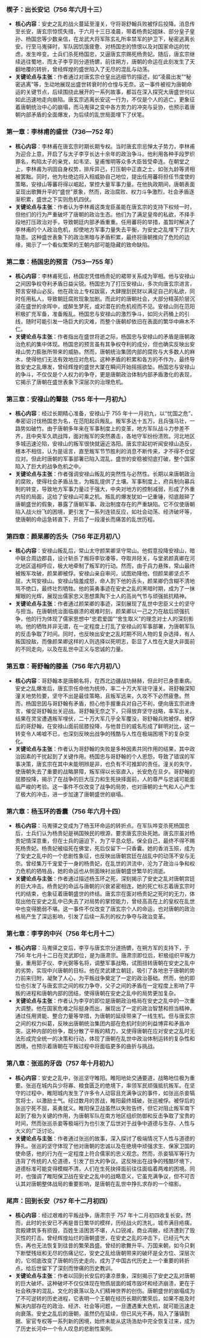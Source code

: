 ### 楔子：出长安记（756 年六月十三）
- **核心内容**：安史之乱的战火蔓延至潼关，守将哥舒翰兵败被俘后投降。消息传至长安，唐玄宗惊慌失措，于六月十三日凌晨，带着杨贵妃姐妹、部分皇子皇孙、杨国忠等少数亲信，在龙武大将军陈玄礼所率禁军的护卫下，秘密逃离长安。行至马嵬驿时，军队因饥饿疲惫、对杨国忠的愤恨以及对国家命运的忧虑，发生哗变。士兵们杀死杨国忠，又逼唐玄宗赐死杨贵妃。随后，唐玄宗继续逃往蜀地，而太子李亨则分道扬镳，前往朔方，唐朝的命运在此刻发生了天翻地覆的转折，曾经辉煌的盛世陷入了无尽的混乱与动荡。
- **关键论点与主张**：作者通过对唐玄宗仓皇出逃细节的描述，如“凌晨出发”“秘密逃离”等，生动地展现出盛世转衰时的仓惶与无奈。这一事件被视为唐朝命运的关键节点，后续围绕此展开的一系列故事，都旨在深入探究大唐盛世何以如此迅速地走向崩陷。唐玄宗逃离长安这一行为，不仅是个人的逃亡，更象征着唐朝统治中心的崩塌，而马嵬驿之变中各方势力的冲突与妥协，也预示着唐朝内部矛盾的全面爆发，为后续的乱世局面埋下了伏笔。

### 第一章：李林甫的盛世（736—752 年）
- **核心内容**：李林甫在唐玄宗时期长期专权。当时唐玄宗忌惮太子势力，李林甫为迎合上意，开启了与太子李亨长达十余年的政治争斗。他利用各种手段罗织罪名，构陷太子的亲党，如韦坚、皇甫惟明等众多大臣皆受牵连。在朝堂之上，李林甫为巩固自身权势，排斥异己，打压朝中正直之士，如张九龄等贤相被罢黜。同时，他为杜绝边将入相威胁自己地位，提出任用蕃将担任节度使的策略，安禄山等蕃将得以崛起，掌控大量军事力量。在他执政期间，唐朝表面呈现出歌舞升平的“盛世”景象，然而，政治腐败、权力斗争激烈，社会矛盾逐渐积累，盛世之下实则危机四伏。
- **关键论点与主张**：作者认为李林甫这类宠臣虽能在唐玄宗的支持下权倾一时，但他们的行为严重破坏了唐朝的政治生态。他们为了满足皇帝的私欲，不择手段地打压政治对手，导致朝廷内部矛盾重重。任用蕃将的举措，虽暂时解决了李林甫的个人政治危机，却使地方军事力量失去平衡，为安史之乱埋下了巨大隐患。这种盛世表象下的政治黑暗与矛盾积累，最终将唐朝推向了危险的边缘，揭示了一个看似繁荣的王朝内部可能隐藏的致命缺陷。

### 第二章：杨国忠的预言（753—755 年）
- **核心内容**：李林甫死后，杨国忠凭借杨贵妃的裙带关系成为宰相。他与安禄山之间因争权夺利矛盾日益尖锐。杨国忠为了打压安禄山，多次向唐玄宗进言，预言安禄山必反。他在政治上专权跋扈，大肆搜刮民财以满足自己的私欲，同时任用私人，导致朝廷腐败现象加剧。而此时的唐朝社会，大部分精英阶层沉浸在盛世的余晖中，或醉生梦死，或对潜在的危机视而不见。安禄山则在范阳积极扩充军备，准备叛乱。杨国忠与安禄山的激烈争斗，如同火药桶上的引线，随时可能引发一场巨大的灾难，而整个唐朝却依旧在表面的繁华中麻木不仁。
- **关键论点与主张**：作者指出在盛世将逝之际，杨国忠与安禄山的矛盾是唐朝政治危机的集中体现。杨国忠的预言虽有其争权夺利的成分，但也确实反映出安禄山势力膨胀所带来的威胁。然而，唐朝统治集团内部的腐败与大多数人的麻木，使得他们无法有效地应对危机。这种矛盾的积累和各方的不作为，最终导致安史之乱爆发，曾经辉煌的盛世大厦在瞬间开始摇摇欲坠。杨国忠与安禄山的争斗，不仅仅是个人权力的争夺，更是唐朝政治体制内部矛盾激化的表现，它揭示了唐朝在盛世表象下深层次的治理危机。

### 第三章：安禄山的鼙鼓（755 年十一月初九）
- **核心内容**：经过长期精心准备，安禄山于 755 年十一月初九，以“忧国之危”、奉密诏讨伐杨国忠为名，在范阳起兵叛乱。叛军多达十五万，且兵强马壮，一路势如破竹。由于唐朝多年来在军事制度上的变革，地方军队战斗力参差不齐，且中央军久疏战阵，面对叛军的突然袭击，各地守军纷纷溃败。河北地区多城迅速沦陷，安禄山的叛军很快就逼近洛阳。唐玄宗起初听闻安禄山造反，根本不相信，认为是谣言，直至叛军节节胜利的消息不断传来，才不得不仓促应对。但此时唐朝的军事部署已陷入混乱，盛世的安稳被彻底打破，整个国家陷入了巨大的战争危机之中。
- **关键论点与主张**：作者强调安禄山叛乱的突然性与必然性。长期以来唐朝政治的腐败，使得社会矛盾丛生，为叛乱提供了土壤。军事制度上，府兵制向募兵制的转变，导致地方军事力量过于强大，中央对地方的控制减弱，形成了外重内轻的局面，这给了安禄山可乘之机。叛乱的爆发犹如一记重锤，彻底敲碎了唐朝盛世的假象，暴露了唐朝军事、政治制度存在的严重缺陷。它不仅使唐朝陷入战火纷飞的困境，更引发了一系列连锁反应，如社会动荡、经济破坏等，使唐朝的命运急转直下，开启了一段漫长而痛苦的乱世历程。

### 第四章：颜杲卿的舌头（756 年正月初八）
- **核心内容**：安禄山叛乱后，常山太守颜杲卿坚守常山。他假意投降安禄山，暗中联合周边郡县，设计斩杀了叛将李钦凑等，夺取井陉关，与堂弟颜真卿在河北地区遥相呼应，极大地牵制了叛军的行动。然而，由于兵力悬殊，常山最终被叛军攻破，颜杲卿被俘。安禄山亲自审问，试图劝降他，但颜杲卿坚贞不屈，大骂安禄山。安禄山恼羞成怒，命人割下他的舌头，颜杲卿仍含糊不清地骂不绝口，最终壮烈牺牲。他的英勇事迹在安史之乱的黑暗时期，成为了一抹耀眼的光辉，展现出儒家忠义思想熏陶下士人的高尚气节与顽强抵抗精神。
- **关键论点与主张**：作者通过颜杲卿的事迹，深刻展现了乱世中忠臣义士的坚守与担当。在唐朝统治面临崩溃的艰难时刻，颜杲卿以一己之力在敌后顽强抗争，他的行为体现了儒家思想中“忠君爱国”“舍生取义”的理念对士人的深刻影响。他的牺牲并非无谓，在一定程度上打乱了安禄山的军事部署，为唐朝军队的反击争取了时间。同时，也反映出安史之乱时期不同人物的复杂选择，有人叛国投敌，而像颜杲卿这样的人则选择以死明志，彰显了人性在大是大非面前的不同走向，以及在乱世中正义与忠诚的力量。

### 第五章：哥舒翰的膝盖（756 年六月初八）
- **核心内容**：哥舒翰本是唐朝名将，在西北边疆战功赫赫，但此时已身患重病。安史之乱爆发后，唐玄宗任命他为统帅，率二十万大军驻守潼关。哥舒翰深知潼关地势险要，坚守不出是最佳策略，且叛军远来，久攻不下必然疲惫。然而，杨国忠因与哥舒翰有矛盾，担心他手握重兵对自己不利，便向唐玄宗进谗言，催促哥舒翰出关迎战。哥舒翰无奈之下，只得放弃坚守战略，率军出关。结果在灵宝遭遇叛军埋伏，二十万大军几乎全军覆没，哥舒翰兵败被俘。被俘后的哥舒翰，在安禄山面前屈膝投降，与他昔日的威名形成了鲜明对比，这一转变令人唏嘘不已，也深刻反映出战争的残酷与人性在极端困境下的复杂变化。
- **关键论点与主张**：作者认为哥舒翰的失败是多种因素共同作用的结果，其中政治因素的干扰起到了关键作用。杨国忠与哥舒翰的个人恩怨，导致了错误的军事决策，唐玄宗在其中未能明辨是非，也负有不可推卸的责任。潼关的失守，使唐朝失去了重要的战略屏障，叛军得以长驱直入，长安危在旦夕。哥舒翰的屈膝投降，揭示了在战争的巨大压力和生死抉择面前，人的尊严与忠诚可能面临严峻的考验。这一事件不仅改变了战争的局势，也对唐朝的士气和人心产生了极大的冲击，进一步加速了唐朝盛世的崩塌。

### 第六章：杨玉环的香囊（756 年六月十四）
- **核心内容**：马嵬驿之变成为了杨玉环命运的转折点。在军队哗变杀死杨国忠后，士兵们认为杨贵妃是祸国殃民的根源，要求唐玄宗处死她。唐玄宗虽对杨贵妃情深意重，但在士兵的逼迫下，为了平息众怒，保全自己，最终不得不赐死杨贵妃。杨贵妃被缢死在佛堂，死后仅留下一只香囊。她的香消玉殒，成为了安史之乱中的一个悲剧性象征，也反映出唐朝宫廷在战乱中的动荡不安与无奈。曾经集万千宠爱于一身的杨贵妃，在乱世的洪流中，沦为了政治斗争和权力危机的牺牲品，她的命运也从侧面映衬出唐朝盛世繁华的消逝。
- **关键论点与主张**：作者通过描述杨玉环之死，深刻揭示了安史之乱对唐朝宫廷的巨大冲击。杨贵妃的命运与唐朝的兴衰紧密相连，她的死亡标志着唐玄宗时代的结束，也象征着唐朝盛世的终结。唐玄宗在面对杨贵妃之死时的无力，体现出他在安史之乱中已失去了对局势的掌控能力，曾经高高在上的皇权在乱世中也变得脆弱不堪。这一事件不仅改变了唐玄宗个人的命运，也对唐朝的政治格局产生了深远影响，引发了后续一系列的权力争夺与政治变革。

### 第七章：李亨的中兴（756 年七月十二）
- **核心内容**：马嵬驿之变后，李亨与唐玄宗分道扬镳，在朔方军的支持下，于 756 年七月十二日在灵武即位，是为唐肃宗。唐肃宗即位后，积极组织平叛力量，重用郭子仪、李光弼等名将，调整军事战略，试图扭转唐朝在安史之乱中的劣势，实现中兴唐朝的目标。他在灵武建立朝廷，吸引了各地忠于唐朝的势力前来归附，凝聚了人心，为平叛战争奠定了一定的政治基础。然而，他的即位也引发了与唐玄宗之间的权力争夺，父子之间的矛盾在一定程度上影响了平叛的进程和唐朝内部的团结，使得唐朝在安史之乱中的局势更加复杂。
- **关键论点与主张**：作者认为李亨的即位是唐朝政治格局在安史之乱中的一次重大调整。他在国家危难之际挺身而出，展现出了一定的政治智慧和担当精神，通过任用贤能、整合力量等举措，为唐朝的延续带来了一线生机。但与唐玄宗之间的权力纠葛，反映出唐朝统治集团内部在危机时刻的利益博弈和矛盾冲突。这种内部的纷争，既分散了平叛的精力，又使得唐朝在应对安史之乱时无法形成完全统一的决策和行动，体现了唐朝在乱世中政治体制运转的复杂性和困境，也预示着唐朝在平叛过程中将面临更多的曲折与挑战。

### 第八章：张巡的牙齿（757 年十月初九）
- **核心内容**：安史之乱中，张巡坚守睢阳。睢阳地处交通要道，战略地位极为重要。张巡在城内兵少将寡、粮食匮乏的绝境下，率领军民顽强抵抗叛军。在坚守的过程中，睢阳城内发生了许多令人动容且充满争议的事件，如张巡杀妾犒赏将士，以激励士气。经过数月的苦战，睢阳最终城破，张巡被俘。被俘后的张巡宁死不屈，英勇就义。睢阳保卫战虽然以失败告终，但它对阻止叛军南下起到了极为关键的作用，为唐朝军队在南方地区组织防御和反击争取了宝贵的时间，然而张巡杀妾等极端行为也引发了后世对于战争中道德与生存、人性与大义的广泛讨论。
- **关键论点与主张**：作者通过张巡的故事，深入探讨了极端情况下人性与道德的挣扎。张巡的坚守体现了他对唐朝的忠诚以及在绝境中顽强求生、保家卫国的使命感，他的行为在一定程度上符合儒家的忠义观念。然而，杀妾犒军等行为违背了传统的人伦道德，引发了巨大的争议。这反映出在战争的残酷环境下，道德标准可能变得模糊不清，人们在生死抉择面前往往面临着两难的困境。同时，也强调了睢阳保卫战在安史之乱中的战略意义，它虽充满争议，但不可否认其对唐朝整体战局的重要影响，是唐朝在乱世中挣扎求存的一个缩影。

### 尾声：回到长安（757 年十二月初四）
- **核心内容**：经过艰难的平叛战争，唐肃宗于 757 年十二月初四收复长安。然而，此时的长安已不再是昔日繁华的模样，历经战火的洗礼，城市满目疮痍，宫殿建筑多有损毁，百姓生活困苦不堪，人口锐减，商业凋敝，经济遭到了毁灭性的打击。曾经辉煌灿烂的唐朝盛世，在安史之乱的冲击下，已经元气大伤，再也无法恢复到往昔的繁荣昌盛。曾经的歌舞升平、万国来朝，如今只剩下断壁残垣和无尽的伤痛记忆，安史之乱给唐朝带来的破坏是全方位、深层次的，它彻底改变了唐朝的历史走向，成为了中国古代历史上一个重要的转折点，给后世留下了深刻而惨痛的历史教训。
- **关键论点与主张**：作者以回到长安后的凄凉景象，深刻揭示了安史之乱对唐朝的巨大破坏。这种破坏不仅仅体现在物质层面的城市毁坏和经济崩溃，更在于社会秩序的混乱、文化的衰落以及人们精神世界的创伤。唐朝盛世的崩塌成为了不可逆转的历史进程，它表明一个王朝在经历长期的繁荣后，如果不能及时解决内部存在的政治、经济、社会等问题，一旦遭遇重大危机，就可能迅速走向衰落。安史之乱后的唐朝，虽然仍在延续，但已风光不再，陷入了藩镇割据、宦官专权等一系列新的困境，始终未能从这场浩劫中完全恢复过来，成为了历史长河中一个令人叹息的悲剧性案例。 